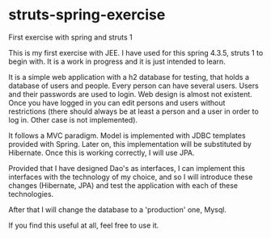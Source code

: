 # struts-spring-exercise
First exercise with spring and struts 1

This is my first exercise with JEE. I have used for this spring 4.3.5, struts 1 to begin with. It is a work in progress
and it is just intended to learn. 

It is a simple web application with a h2 database for testing, that holds a database of users and people.
Every person can have several users. Users and their passwords are used to login.
Web design is almost not existent. Once you have logged in you can edit persons and users without restrictions
(there should always be at least a person and a user in order to log in. Other case is not implemented).

It follows a MVC paradigm. Model is implemented with JDBC templates provided with Spring.
Later on, this implementation will be substituted by Hibernate. Once this is working correctly,
I will use JPA.

Provided that I have designed Dao's as interfaces, I can implement this interfaces with the technology of my choice, and so I will
introduce these changes (Hibernate, JPA) and test the application with each of these technologies.

After that I will change the database to a 'production' one, Mysql.

If you find this useful at all, feel free to use it.
